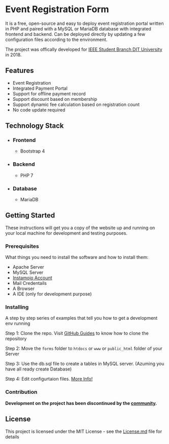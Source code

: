 # Event Registration Form

It is a free, open-source and easy to deploy event registration portal written in PHP and paired with a MySQL or MariaDB database  with integrated frontend and backend. Can be deployed directly by updating a few configuration files according to the environment.

The project was offically developed for [IEEE Student Branch DIT University](https://ieeeditu.org.in/) in 2018.


## Features
* Event Registration
* Integrated Payment Portal
* Support for offline payment record
* Support discount based on membership
* Support dynamic fee calculation based on registration count
* No code update required


## Technology Stack
* ### Frontend
    * Bootstrap 4
* ### Backend
    * PHP 7
* ### Database
    * MariaDB


## Getting Started
These instructions will get you a copy of the website up and running on your local machine for development and testing purposes.


### Prerequisites
What things you need to install the software and how to install them:
* Apache Server
* MySQL Server
* [Instamojo Account](https://www.instamojo.com/)
* Mail Credentails
* A Browser
* A IDE (only for development purpose)

### Installing
A step by step series of examples that tell you how to get a development env running

Step 1: Clone the repo. Visit [GitHub Guides](https://help.github.com/articles/cloning-a-repository/) to know how to clone the repository

Step 2: Move the `forms` folder to `htdocs` or `www` or `public_html` folder of your Server 

Step 3: Use the db.sql file to create a tables in MySQL server. (Azuming you have all ready create Database)

Step 4: Edit configurtaion files. [More Info!](CONFIGURATION.md)


### Contribution
**Development on the project has been discontinued by the [community](https://github.com/ieeeditu).**


## License
This project is licensed under the MIT License - see the [License.md](License.md) file for details
